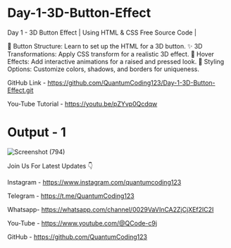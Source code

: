 # Day-1-3D-Button-Effect

Day 1 - 3D Button Effect | Using HTML & CSS Free Source Code |

🔧 Button Structure: Learn to set up the HTML for a 3D button.
✨ 3D Transformations: Apply CSS transform for a realistic 3D effect.
🎨 Hover Effects: Add interactive animations for a raised and pressed look.
🌈 Styling Options: Customize colors, shadows, and borders for uniqueness.

GitHub Link - https://github.com/QuantumCoding123/Day-1-3D-Button-Effect.git

You-Tube Tutorial - https://youtu.be/pZYvp0Qcdqw

# Output - 1

![Screenshot (794)](https://github.com/user-attachments/assets/90084566-a350-4951-80d4-c3b7cd7241d2)

Join Us For Latest Updates 👇

Instagram - https://www.instagram.com/quantumcoding123

Telegram - https://t.me/QuantumCoding123

Whatsapp- https://whatsapp.com/channel/0029VaVInCA2ZjCjXEf2IC2I

You-Tube - https://www.youtube.com/@QCode-c9j

GitHub - https://github.com/QuantumCoding123
